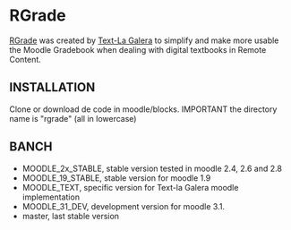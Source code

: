 RGrade
=========

[RGrade](https://github.com/imartel/Rgrade) was created by [Text-La Galera](http://www.text-lagalera.cat) to simplify and make more usable the Moodle Gradebook when dealing with digital textbooks in Remote Content.

## INSTALLATION
Clone or download de code in  moodle/blocks.
IMPORTANT the directory name is "rgrade" (all in lowercase)

## BANCH
- MOODLE_2x_STABLE, stable version tested in moodle 2.4, 2.6 and 2.8
- MOODLE_19_STABLE, stable version for moodle 1.9
- MOODLE_TEXT, specific version for Text-la Galera moodle implementation 
- MOODLE_31_DEV, development version for moodle 3.1. 
- master, last stable version
